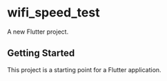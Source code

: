 # wifi_speed_test

A new Flutter project.

## Getting Started

This project is a starting point for a Flutter application.

